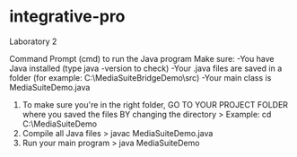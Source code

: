# integrative-pro
Laboratory 2

Command Prompt (cmd) to run the Java program 
Make sure:
-You have Java installed (type java -version to check)
-Your .java files are saved in a folder (for example: C:\MediaSuiteBridgeDemo\src)
-Your main class is MediaSuiteDemo.java

1. To make sure you're in the right folder, GO TO YOUR PROJECT FOLDER where you saved the files BY changing the directory >
   Example: cd C:\MediaSuiteDemo
2. Compile all Java files >
javac MediaSuiteDemo.java
3. Run your main program >
java MediaSuiteDemo
